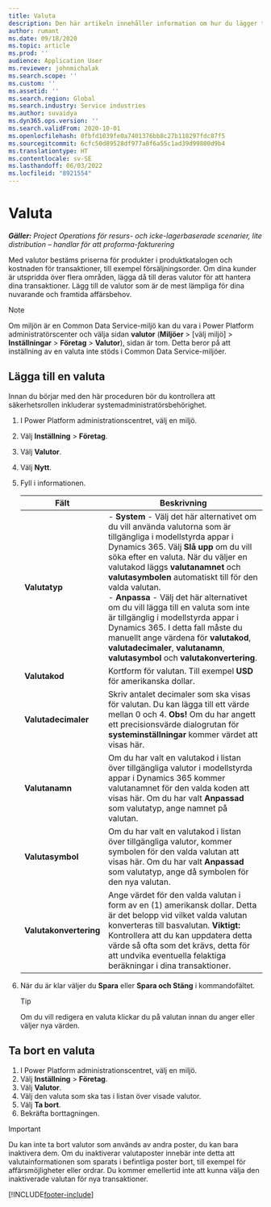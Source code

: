 ```yaml
---
title: Valuta
description: Den här artikeln innehåller information om hur du lägger till och tar bort valutatyper i Project Operations.
author: rumant
ms.date: 09/18/2020
ms.topic: article
ms.prod: ''
audience: Application User
ms.reviewer: johnmichalak
ms.search.scope: ''
ms.custom: ''
ms.assetid: ''
ms.search.region: Global
ms.search.industry: Service industries
ms.author: suvaidya
ms.dyn365.ops.version: ''
ms.search.validFrom: 2020-10-01
ms.openlocfilehash: 0fbfd1039fe0a7401376bb8c27b118297fdc87f5
ms.sourcegitcommit: 6cfc50d89528df977a8f6a55c1ad39d99800d9b4
ms.translationtype: HT
ms.contentlocale: sv-SE
ms.lasthandoff: 06/03/2022
ms.locfileid: "8921554"
---
```

# <a name="currency"></a>Valuta

_**Gäller:** Project Operations för resurs- och icke-lagerbaserade scenarier, lite distribution – handlar för att proforma-fakturering_



Med valutor bestäms priserna för produkter i produktkatalogen och kostnaden för transaktioner, till exempel försäljningsorder. Om dina kunder är utspridda över flera områden, lägga då till deras valutor för att hantera dina transaktioner. Lägg till de valutor som är de mest lämpliga för dina nuvarande och framtida affärsbehov.  

> [!NOTE]
> Om miljön är en Common Data Service-miljö kan du vara i Power Platform administratörscenter och välja sidan **valutor** (**Miljöer** > [välj miljö] > **Inställningar** > **Företag** > **Valutor**), sidan är tom. Detta beror på att inställning av en valuta inte stöds i Common Data Service-miljöer.

## <a name="add-a-currency"></a>Lägga till en valuta  
Innan du börjar med den här proceduren bör du kontrollera att säkerhetsrollen inkluderar systemadministratörsbehörighet. 

1. I Power Platform administrationscentret, välj en miljö. 
2. Välj **Inställning** > **Företag**.
3. Välj **Valutor**.  
4. Välj **Nytt**.  
5. Fyll i informationen.  


   |          Fält          |                                                                                                                                                                                                                                                                                                                                                                            Beskrivning                                                                                                                                                                                                                                                                                                                                                                            |
   |-------------------------|-------------------------------------------------------------------------------------------------------------------------------------------------------------------------------------------------------------------------------------------------------------------------------------------------------------------------------------------------------------------------------------------------------------------------------------------------------------------------------------------------------------------------------------------------------------------------------------------------------------------------------------------------------------------------------------------------------------------------------------------------------------------|
   |    **Valutatyp**    | - **System** - Välj det här alternativet om du vill använda valutorna som är tillgängliga i modellstyrda appar i Dynamics 365. Välj **Slå upp** om du vill söka efter en valuta. När du väljer en valutakod läggs **valutanamnet** och **valutasymbolen** automatiskt till för den valda valutan.<br />- **Anpassa** - Välj det här alternativet om du vill lägga till en valuta som inte är tillgänglig i modellstyrda appar i Dynamics 365. I detta fall måste du manuellt ange värdena för **valutakod**, **valutadecimaler**, **valutanamn**, **valutasymbol** och **valutakonvertering**. |
   |    **Valutakod**    |                                                                                                                                                                                                                                                                                                                                            Kortform för valutan. Till exempel **USD** för amerikanska dollar.                                                                                                                                                                                                                                                                                                                                            |
   | **Valutadecimaler**  |                                                                                                                                                                                  Skriv antalet decimaler som ska visas för valutan.  Du kan lägga till ett värde mellan 0 och 4. **Obs!**  Om du har angett ett precisionsvärde dialogrutan för **systeminställningar** kommer värdet att visas här.                                                                                                                                                                                  |
   |    **Valutanamn**    |                                                                                                                                                                                                                                         Om du har valt en valutakod i listan över tillgängliga valutor i modellstyrda appar i Dynamics 365 kommer valutanamnet för den valda koden att visas här. Om du har valt **Anpassad** som valutatyp, ange namnet på valutan.                                                                                                                                                                                                                                          |
   |   **Valutasymbol**   |                                                                                                                                                                                                                                                                      Om du har valt en valutakod i listan över tillgängliga valutor, kommer symbolen för den valda valutan att visas här. Om du har valt **Anpassad** som valutatyp, ange då symbolen för den nya valutan.                                                                                                                                                                                                                                                                       |
   | **Valutakonvertering** |                                                                                                                                                                                                                                     Ange värdet för den valda valutan i form av en (1) amerikansk dollar. Detta är det belopp vid vilket valda valutan konverteras till basvalutan. **Viktigt:**  Kontrollera att du kan uppdatera detta värde så ofta som det krävs, detta för att undvika eventuella felaktiga beräkningar i dina transaktioner.                                                                                                                                                                                                                                      |


6. När du är klar väljer du **Spara** eller **Spara och Stäng** i kommandofältet.  

   > [!TIP]
   >  Om du vill redigera en valuta klickar du på valutan innan du anger eller väljer nya värden.  

## <a name="delete-a-currency"></a>Ta bort en valuta  

1. I Power Platform administrationscentret, välj en miljö. 
2. Välj **Inställning** > **Företag**.
3. Välj **Valutor**.  
4. Välj den valuta som ska tas i listan över visade valutor.  
5. Välj **Ta bort**.  
6. Bekräfta borttagningen.  

> [!IMPORTANT]
>  Du kan inte ta bort valutor som används av andra poster, du kan bara inaktivera dem. Om du inaktiverar valutaposter innebär inte detta att valutainformationen som sparats i befintliga poster bort, till exempel för affärsmöjligheter eller ordrar. Du kommer emellertid inte att kunna välja den inaktiverade valutan för nya transaktioner.  


[!INCLUDE[footer-include](../includes/footer-banner.md)]